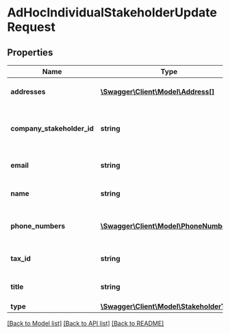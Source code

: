# AdHocIndividualStakeholderUpdateRequest

## Properties
Name | Type | Description | Notes
------------ | ------------- | ------------- | -------------
**addresses** | [**\Swagger\Client\Model\Address[]**](Address.md) | The stakeholder addresses | [optional] 
**company_stakeholder_id** | **string** | The stakeholder company stakeholder id | [optional] 
**email** | **string** | The stakeholder email | [optional] 
**name** | **string** | The stakeholder name | 
**phone_numbers** | [**\Swagger\Client\Model\PhoneNumber[]**](PhoneNumber.md) | The stakeholder phone numbers | [optional] 
**tax_id** | **string** | The stakeholder tax id | [optional] 
**title** | **string** | The stakeholder title | [optional] 
**type** | [**\Swagger\Client\Model\StakeholderType**](StakeholderType.md) |  | 

[[Back to Model list]](../../README.md#documentation-for-models) [[Back to API list]](../../README.md#documentation-for-api-endpoints) [[Back to README]](../../README.md)

